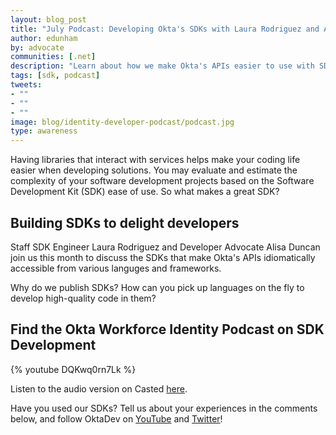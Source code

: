 ```yaml
---
layout: blog_post
title: "July Podcast: Developing Okta's SDKs with Laura Rodriguez and Alisa Duncan"
author: edunham
by: advocate
communities: [.net]
description: "Learn about how we make Okta's APIs easier to use with SDKs!"
tags: [sdk, podcast]
tweets:
- ""
- ""
- ""
image: blog/identity-developer-podcast/podcast.jpg
type: awareness
---
```


Having libraries that interact with services helps make your coding life easier when developing solutions. You may evaluate and estimate the complexity of your software development projects based on the Software Development Kit (SDK) ease of use. So what makes a great SDK?

## Building SDKs to delight developers

Staff SDK Engineer Laura Rodriguez and Developer Advocate Alisa Duncan join us this month to discuss the SDKs that make Okta's APIs idiomatically accessible from various languges and frameworks. 

Why do we publish SDKs? How can you pick up languages on the fly to develop high-quality code in them? 

## Find the Okta Workforce Identity Podcast on SDK Development

{% youtube DQKwq0rn7Lk %}

Listen to the audio version on Casted [here](https://listen.casted.us/public/49/Workforce-Identity-Developer-Podcast-4ce90a5f/ddd303a0).

Have you used our SDKs? Tell us about your experiences in the comments below, and follow OktaDev on [YouTube](https://www.youtube.com/@OktaDev) and [Twitter](https://twitter.com/oktadev)!

 
